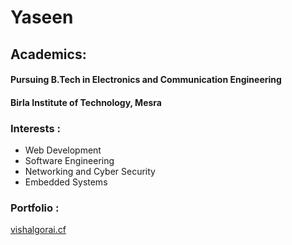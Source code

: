 # Yaseen 

## Academics: 
#### Pursuing B.Tech in Electronics and Communication Engineering
#### Birla Institute of Technology, Mesra

### Interests : 
- Web Development
- Software Engineering
- Networking and Cyber Security
- Embedded Systems

### Portfolio :
[vishalgorai.cf](http://vishalgorai.cf)

